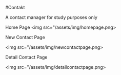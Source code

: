 #Contakt

A contact manager for study purposes only

Home Page
<img src="/assets/img/homepage.png>


New Contact Page

<img src="/assets/img/newcontactpage.png>

Detail Contact Page

<img src="/assets/img/detailcontactpage.png>